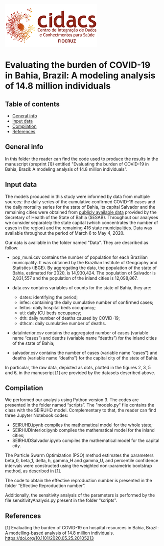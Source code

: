 
![](images/cidacs.png)


# Evaluating the burden of COVID-19 in Bahia, Brazil: A modeling analysis of 14.8 million individuals                               

## Table of contents
* [General info](#general-info)
* [Input data](#data)
* [Compilation](#compilation)
* [References](#references)

## General info
In this folder the reader can find the code used to produce the results in the manuscript (preprint [1]) entitled "Evaluating the burden of COVID-19 in Bahia, Brazil: A modeling analysis of 14.8 million individuals".

## Input data

The models produced in this study were informed by data from multiple sources: the daily series of the cumulative confirmed COVID-19 cases and the daily mortality series for the state of Bahia, its capital Salvador and the remaining cities were obtained from [publicly available data](http://www.saude.ba.gov.br/temasdesaude/coronavirus/notas-tecnicas-e-boletins-epidemiologicos-covid-19/) provided by the Secretary of Health of the State of Bahia (SESAB). Throughout our analyses we consider separately the state capital (which concentrates the number of cases in the region) and the remaining 416 state municipalities. Data was available throughout the period of March 6 to May 4, 2020.

Our data is available in the folder named "Data". They are described as follow:

* pop_muni.csv contains the number of population for each Brazilian municipality. It was obtained by the Brazilian Institute of Geography and Statistics (IBGE). By aggregating the data, the population of the state of Bahia, estimated for 2020, is 14,930,424. The population of Salvador is 2,831,557 and the population of the inland cities is 12,098,867.

* data.csv contains variables of counts for the state of Bahia, they are:

   * dates: identifying the period;
   * infec: containing the daily cumulative number of confirmed cases; 
   * leitos: daily hospital beds occupancy; 
   * uti: daily ICU beds occupancy;
   * dth: daily number of deaths caused by COVID-19;
   * dthcm: daily cumulative number of deaths.

* dataInterior.csv contains the aggregated number of cases (variable name “cases”) and deaths (variable name “deaths”) for the inland cities of the state of Bahia;

* salvador.csv contains the number of cases (variable name “cases”) and deaths (variable name “deaths”) for the capital city of the state of Bahia.

In particular, the raw data, depicted as dots, plotted in the figures 2, 3, 5 and 6, in the manuscript [1] are provided by the datasets described above. 


## Compilation
We performed our analysis using Python version 3. The codes are presented in the folder named “scripts”. The "modelo.py" file contains the class with the SEIRUHD model. Complementary to that, the reader can find three Jupyter Notebook codes:

* SEIRUHD.ipynb compiles the mathematical model for the whole state;
* SEIRHUDInterior.ipynb compiles the mathematical model for the inland cities;
* SEIRHUDSalvador.ipynb compiles the mathematical model for the capital city.

The Particle Swarm Optimization (PSO) method estimates the parameters beta_0, beta_1, delta, h, gamma_H and gamma_U, and percentile confidence intervals were constructed using the weighted non-parametric bootstrap method, as described in [1]. 

The code to obtain the effective reproduction number is presented in the folder “Effective Reproduction number”.

Additionally, the sensitivity analysis of the parameters is performed by the file sensitivityAnalysis.py present in the folder “scripts”.

## References 
[1] Evaluating the burden of COVID-19 on hospital resources in Bahia, Brazil: A modelling-based analysis of 14.8 million individuals. https://doi.org/10.1101/2020.05.25.20105213



 
 
